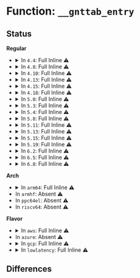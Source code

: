 # Function: <code>__gnttab_entry</code>

## Status
<b>Regular</b>
<ul>
<li>
<details>
<summary>In <code>4.4</code>: Full Inline ⚠️</summary>

**Collision:** Unique Static

**Inline:** Full

**Transformation:** False

**Instances:**

```
In drivers/xen/grant-table.c (ffffffff814c49ec)
Location: drivers/xen/grant-table.c:142
Inline: True
Inline callers:
  - drivers/xen/grant-table.c:gnttab_release_grant_reference
  - drivers/xen/grant-table.c:put_free_entry
  - drivers/xen/grant-table.c:gnttab_claim_grant_reference
  - drivers/xen/grant-table.c:get_free_entries
  - drivers/xen/grant-table.c:get_free_entries
  - drivers/xen/grant-table.c:get_free_entries
  - drivers/xen/grant-table.c:get_free_entries
  - drivers/xen/grant-table.c:gnttab_init
  - drivers/xen/grant-table.c:gnttab_init
```
</details>
</li>
<li>
<details>
<summary>In <code>4.8</code>: Full Inline ⚠️</summary>

**Collision:** Unique Static

**Inline:** Full

**Transformation:** False

**Instances:**

```
In drivers/xen/grant-table.c (ffffffff81515dff)
Location: drivers/xen/grant-table.c:141
Inline: True
Inline callers:
  - drivers/xen/grant-table.c:gnttab_init
  - drivers/xen/grant-table.c:gnttab_init
  - drivers/xen/grant-table.c:gnttab_release_grant_reference
  - drivers/xen/grant-table.c:gnttab_claim_grant_reference
  - drivers/xen/grant-table.c:put_free_entry
  - drivers/xen/grant-table.c:get_free_entries
  - drivers/xen/grant-table.c:get_free_entries
  - drivers/xen/grant-table.c:get_free_entries
  - drivers/xen/grant-table.c:get_free_entries
```
</details>
</li>
<li>
<details>
<summary>In <code>4.10</code>: Full Inline ⚠️</summary>

**Collision:** Unique Static

**Inline:** Full

**Transformation:** False

**Instances:**

```
In drivers/xen/grant-table.c (ffffffff8154227f)
Location: drivers/xen/grant-table.c:141
Inline: True
Inline callers:
  - drivers/xen/grant-table.c:gnttab_init
  - drivers/xen/grant-table.c:gnttab_init
  - drivers/xen/grant-table.c:gnttab_release_grant_reference
  - drivers/xen/grant-table.c:gnttab_claim_grant_reference
  - drivers/xen/grant-table.c:put_free_entry
  - drivers/xen/grant-table.c:get_free_entries
  - drivers/xen/grant-table.c:get_free_entries
  - drivers/xen/grant-table.c:get_free_entries
  - drivers/xen/grant-table.c:get_free_entries
```
</details>
</li>
<li>
<details>
<summary>In <code>4.13</code>: Full Inline ⚠️</summary>

**Collision:** Unique Static

**Inline:** Full

**Transformation:** False

**Instances:**

```
In drivers/xen/grant-table.c (ffffffff815561f4)
Location: drivers/xen/grant-table.c:142
Inline: True
Inline callers:
  - drivers/xen/grant-table.c:gnttab_init
  - drivers/xen/grant-table.c:gnttab_init
  - drivers/xen/grant-table.c:gnttab_release_grant_reference
  - drivers/xen/grant-table.c:gnttab_claim_grant_reference
  - drivers/xen/grant-table.c:put_free_entry
  - drivers/xen/grant-table.c:get_free_entries
  - drivers/xen/grant-table.c:get_free_entries
  - drivers/xen/grant-table.c:get_free_entries
  - drivers/xen/grant-table.c:get_free_entries
```
</details>
</li>
<li>
<details>
<summary>In <code>4.15</code>: Full Inline ⚠️</summary>

**Collision:** Unique Static

**Inline:** Full

**Transformation:** False

**Instances:**

```
In drivers/xen/grant-table.c (ffffffff815ba96d)
Location: drivers/xen/grant-table.c:159
Inline: True
Inline callers:
  - drivers/xen/grant-table.c:gnttab_init
  - drivers/xen/grant-table.c:gnttab_init
  - drivers/xen/grant-table.c:gnttab_release_grant_reference
  - drivers/xen/grant-table.c:gnttab_claim_grant_reference
  - drivers/xen/grant-table.c:put_free_entry
  - drivers/xen/grant-table.c:get_free_entries
  - drivers/xen/grant-table.c:get_free_entries
  - drivers/xen/grant-table.c:get_free_entries
  - drivers/xen/grant-table.c:get_free_entries
```
</details>
</li>
<li>
<details>
<summary>In <code>4.18</code>: Full Inline ⚠️</summary>

**Collision:** Unique Static

**Inline:** Full

**Transformation:** False

**Instances:**

```
In drivers/xen/grant-table.c (ffffffff815f2e24)
Location: drivers/xen/grant-table.c:159
Inline: True
Inline callers:
  - drivers/xen/grant-table.c:gnttab_init
  - drivers/xen/grant-table.c:gnttab_init
  - drivers/xen/grant-table.c:gnttab_release_grant_reference
  - drivers/xen/grant-table.c:gnttab_claim_grant_reference
  - drivers/xen/grant-table.c:put_free_entry
  - drivers/xen/grant-table.c:get_free_entries
  - drivers/xen/grant-table.c:get_free_entries
  - drivers/xen/grant-table.c:get_free_entries
  - drivers/xen/grant-table.c:get_free_entries
```
</details>
</li>
<li>
<details>
<summary>In <code>5.0</code>: Full Inline ⚠️</summary>

**Collision:** Unique Static

**Inline:** Full

**Transformation:** False

**Instances:**

```
In drivers/xen/grant-table.c (ffffffff8160e264)
Location: drivers/xen/grant-table.c:163
Inline: True
Inline callers:
  - drivers/xen/grant-table.c:gnttab_init
  - drivers/xen/grant-table.c:gnttab_init
  - drivers/xen/grant-table.c:gnttab_release_grant_reference
  - drivers/xen/grant-table.c:gnttab_claim_grant_reference
  - drivers/xen/grant-table.c:put_free_entry
  - drivers/xen/grant-table.c:get_free_entries
  - drivers/xen/grant-table.c:get_free_entries
  - drivers/xen/grant-table.c:get_free_entries
  - drivers/xen/grant-table.c:get_free_entries
```
</details>
</li>
<li>
<details>
<summary>In <code>5.3</code>: Full Inline ⚠️</summary>

**Collision:** Unique Static

**Inline:** Full

**Transformation:** False

**Instances:**

```
In drivers/xen/grant-table.c (ffffffff81641584)
Location: drivers/xen/grant-table.c:163
Inline: True
Inline callers:
  - drivers/xen/grant-table.c:gnttab_init
  - drivers/xen/grant-table.c:gnttab_init
  - drivers/xen/grant-table.c:gnttab_release_grant_reference
  - drivers/xen/grant-table.c:gnttab_claim_grant_reference
  - drivers/xen/grant-table.c:put_free_entry
  - drivers/xen/grant-table.c:get_free_entries
  - drivers/xen/grant-table.c:get_free_entries
  - drivers/xen/grant-table.c:get_free_entries
  - drivers/xen/grant-table.c:get_free_entries
```
</details>
</li>
<li>
<details>
<summary>In <code>5.4</code>: Full Inline ⚠️</summary>

**Collision:** Unique Static

**Inline:** Full

**Transformation:** False

**Instances:**

```
In drivers/xen/grant-table.c (ffffffff81663f44)
Location: drivers/xen/grant-table.c:163
Inline: True
Inline callers:
  - drivers/xen/grant-table.c:gnttab_init
  - drivers/xen/grant-table.c:gnttab_init
  - drivers/xen/grant-table.c:gnttab_release_grant_reference
  - drivers/xen/grant-table.c:gnttab_claim_grant_reference
  - drivers/xen/grant-table.c:put_free_entry
  - drivers/xen/grant-table.c:get_free_entries
  - drivers/xen/grant-table.c:get_free_entries
  - drivers/xen/grant-table.c:get_free_entries
  - drivers/xen/grant-table.c:get_free_entries
```
</details>
</li>
<li>
<details>
<summary>In <code>5.8</code>: Full Inline ⚠️</summary>

**Collision:** Unique Static

**Inline:** Full

**Transformation:** False

**Instances:**

```
In drivers/xen/grant-table.c (ffffffff81713e38)
Location: drivers/xen/grant-table.c:162
Inline: True
Inline callers:
  - drivers/xen/grant-table.c:gnttab_init
  - drivers/xen/grant-table.c:gnttab_init
  - drivers/xen/grant-table.c:grow_gnttab_list
  - drivers/xen/grant-table.c:grow_gnttab_list
  - drivers/xen/grant-table.c:gnttab_release_grant_reference
  - drivers/xen/grant-table.c:gnttab_claim_grant_reference
  - drivers/xen/grant-table.c:put_free_entry
  - drivers/xen/grant-table.c:get_free_entries
  - drivers/xen/grant-table.c:get_free_entries
```
</details>
</li>
<li>
<details>
<summary>In <code>5.11</code>: Full Inline ⚠️</summary>

**Collision:** Unique Static

**Inline:** Full

**Transformation:** False

**Instances:**

```
In drivers/xen/grant-table.c (ffffffff81c04c44)
Location: drivers/xen/grant-table.c:162
Inline: True
Inline callers:
  - drivers/xen/grant-table.c:gnttab_init
  - drivers/xen/grant-table.c:gnttab_init
  - drivers/xen/grant-table.c:grow_gnttab_list
  - drivers/xen/grant-table.c:grow_gnttab_list
  - drivers/xen/grant-table.c:gnttab_release_grant_reference
  - drivers/xen/grant-table.c:gnttab_claim_grant_reference
  - drivers/xen/grant-table.c:put_free_entry
  - drivers/xen/grant-table.c:get_free_entries
  - drivers/xen/grant-table.c:get_free_entries
```
</details>
</li>
<li>
<details>
<summary>In <code>5.13</code>: Full Inline ⚠️</summary>

**Collision:** Unique Static

**Inline:** Full

**Transformation:** False

**Instances:**

```
In drivers/xen/grant-table.c (ffffffff81bf68ce)
Location: drivers/xen/grant-table.c:162
Inline: True
Inline callers:
  - drivers/xen/grant-table.c:gnttab_init
  - drivers/xen/grant-table.c:gnttab_init
  - drivers/xen/grant-table.c:gnttab_release_grant_reference
  - drivers/xen/grant-table.c:gnttab_claim_grant_reference
  - drivers/xen/grant-table.c:put_free_entry
  - drivers/xen/grant-table.c:get_free_entries
  - drivers/xen/grant-table.c:get_free_entries
  - drivers/xen/grant-table.c:get_free_entries
  - drivers/xen/grant-table.c:get_free_entries
```
</details>
</li>
<li>
<details>
<summary>In <code>5.15</code>: Full Inline ⚠️</summary>

**Collision:** Unique Static

**Inline:** Full

**Transformation:** False

**Instances:**

```
In drivers/xen/grant-table.c (ffffffff81cf548d)
Location: drivers/xen/grant-table.c:159
Inline: True
Inline callers:
  - drivers/xen/grant-table.c:gnttab_init
  - drivers/xen/grant-table.c:gnttab_init
  - drivers/xen/grant-table.c:gnttab_release_grant_reference
  - drivers/xen/grant-table.c:gnttab_claim_grant_reference
  - drivers/xen/grant-table.c:put_free_entry
  - drivers/xen/grant-table.c:get_free_entries
  - drivers/xen/grant-table.c:get_free_entries
  - drivers/xen/grant-table.c:get_free_entries
  - drivers/xen/grant-table.c:get_free_entries
```
</details>
</li>
<li>
<details>
<summary>In <code>5.19</code>: Full Inline ⚠️</summary>

**Collision:** Unique Static

**Inline:** Full

**Transformation:** False

**Instances:**

```
In drivers/xen/grant-table.c (ffffffff818c844b)
Location: drivers/xen/grant-table.c:172
Inline: True
Inline callers:
  - drivers/xen/grant-table.c:gnttab_expand
  - drivers/xen/grant-table.c:gnttab_release_grant_reference
  - drivers/xen/grant-table.c:gnttab_claim_grant_reference
  - drivers/xen/grant-table.c:gnttab_free_grant_references
  - drivers/xen/grant-table.c:gnttab_set_free
  - drivers/xen/grant-table.c:gnttab_set_free
  - drivers/xen/grant-table.c:gnttab_set_free
  - drivers/xen/grant-table.c:put_free_entry_locked
  - drivers/xen/grant-table.c:put_free_entry_locked
  - drivers/xen/grant-table.c:get_free_entries_seq
  - drivers/xen/grant-table.c:get_free_seq
  - drivers/xen/grant-table.c:get_free_seq
  - drivers/xen/grant-table.c:get_free_entries
  - drivers/xen/grant-table.c:get_free_entries
```
</details>
</li>
<li>
<details>
<summary>In <code>6.2</code>: Full Inline ⚠️</summary>

**Collision:** Unique Static

**Inline:** Full

**Transformation:** False

**Instances:**

```
In drivers/xen/grant-table.c (ffffffff81a18e3b)
Location: drivers/xen/grant-table.c:172
Inline: True
Inline callers:
  - drivers/xen/grant-table.c:gnttab_expand
  - drivers/xen/grant-table.c:gnttab_release_grant_reference
  - drivers/xen/grant-table.c:gnttab_claim_grant_reference
  - drivers/xen/grant-table.c:gnttab_free_grant_references
  - drivers/xen/grant-table.c:gnttab_set_free
  - drivers/xen/grant-table.c:gnttab_set_free
  - drivers/xen/grant-table.c:gnttab_set_free
  - drivers/xen/grant-table.c:put_free_entry_locked
  - drivers/xen/grant-table.c:put_free_entry_locked
  - drivers/xen/grant-table.c:get_free_entries_seq
  - drivers/xen/grant-table.c:get_free_seq
  - drivers/xen/grant-table.c:get_free_seq
  - drivers/xen/grant-table.c:get_free_entries
  - drivers/xen/grant-table.c:get_free_entries
```
</details>
</li>
<li>
<details>
<summary>In <code>6.5</code>: Full Inline ⚠️</summary>

**Collision:** Unique Static

**Inline:** Full

**Transformation:** False

**Instances:**

```
In drivers/xen/grant-table.c (ffffffff81a61ebb)
Location: drivers/xen/grant-table.c:172
Inline: True
Inline callers:
  - drivers/xen/grant-table.c:gnttab_expand
  - drivers/xen/grant-table.c:gnttab_release_grant_reference
  - drivers/xen/grant-table.c:gnttab_claim_grant_reference
  - drivers/xen/grant-table.c:gnttab_free_grant_references
  - drivers/xen/grant-table.c:gnttab_set_free
  - drivers/xen/grant-table.c:gnttab_set_free
  - drivers/xen/grant-table.c:gnttab_set_free
  - drivers/xen/grant-table.c:put_free_entry_locked
  - drivers/xen/grant-table.c:put_free_entry_locked
  - drivers/xen/grant-table.c:get_free_entries_seq
  - drivers/xen/grant-table.c:get_free_seq
  - drivers/xen/grant-table.c:get_free_seq
  - drivers/xen/grant-table.c:get_free_entries
  - drivers/xen/grant-table.c:get_free_entries
```
</details>
</li>
<li>
<details>
<summary>In <code>6.8</code>: Full Inline ⚠️</summary>

**Collision:** Unique Static

**Inline:** Full

**Transformation:** False

**Instances:**

```
In drivers/xen/grant-table.c (ffffffff81ab46eb)
Location: drivers/xen/grant-table.c:172
Inline: True
Inline callers:
  - drivers/xen/grant-table.c:gnttab_expand
  - drivers/xen/grant-table.c:gnttab_release_grant_reference
  - drivers/xen/grant-table.c:gnttab_claim_grant_reference
  - drivers/xen/grant-table.c:gnttab_free_grant_references
  - drivers/xen/grant-table.c:gnttab_set_free
  - drivers/xen/grant-table.c:gnttab_set_free
  - drivers/xen/grant-table.c:gnttab_set_free
  - drivers/xen/grant-table.c:put_free_entry_locked
  - drivers/xen/grant-table.c:put_free_entry_locked
  - drivers/xen/grant-table.c:get_free_entries_seq
  - drivers/xen/grant-table.c:get_free_seq
  - drivers/xen/grant-table.c:get_free_seq
  - drivers/xen/grant-table.c:get_free_entries
  - drivers/xen/grant-table.c:get_free_entries
```
</details>
</li>
</ul>
<b>Arch</b>
<ul>
<li>
<details>
<summary>In <code>arm64</code>: Full Inline ⚠️</summary>

**Collision:** Unique Static

**Inline:** Full

**Transformation:** False

**Instances:**

```
In drivers/xen/grant-table.c (ffff80001082d400)
Location: drivers/xen/grant-table.c:163
Inline: True
Inline callers:
  - drivers/xen/grant-table.c:gnttab_init
  - drivers/xen/grant-table.c:gnttab_init
  - drivers/xen/grant-table.c:gnttab_release_grant_reference
  - drivers/xen/grant-table.c:gnttab_claim_grant_reference
  - drivers/xen/grant-table.c:put_free_entry
  - drivers/xen/grant-table.c:get_free_entries
  - drivers/xen/grant-table.c:get_free_entries
  - drivers/xen/grant-table.c:get_free_entries
  - drivers/xen/grant-table.c:get_free_entries
```
</details>
</li>
<li>
In <code>armhf</code>: Absent ⚠️
</li>
<li>
In <code>ppc64el</code>: Absent ⚠️
</li>
<li>
In <code>riscv64</code>: Absent ⚠️
</li>
</ul>
<b>Flavor</b>
<ul>
<li>
<details>
<summary>In <code>aws</code>: Full Inline ⚠️</summary>

**Collision:** Unique Static

**Inline:** Full

**Transformation:** False

**Instances:**

```
In drivers/xen/grant-table.c (ffffffff81629db4)
Location: drivers/xen/grant-table.c:163
Inline: True
Inline callers:
  - drivers/xen/grant-table.c:gnttab_init
  - drivers/xen/grant-table.c:gnttab_init
  - drivers/xen/grant-table.c:gnttab_release_grant_reference
  - drivers/xen/grant-table.c:gnttab_claim_grant_reference
  - drivers/xen/grant-table.c:put_free_entry
  - drivers/xen/grant-table.c:get_free_entries
  - drivers/xen/grant-table.c:get_free_entries
  - drivers/xen/grant-table.c:get_free_entries
  - drivers/xen/grant-table.c:get_free_entries
```
</details>
</li>
<li>
In <code>azure</code>: Absent ⚠️
</li>
<li>
<details>
<summary>In <code>gcp</code>: Full Inline ⚠️</summary>

**Collision:** Unique Static

**Inline:** Full

**Transformation:** False

**Instances:**

```
In drivers/xen/grant-table.c (ffffffff81657d84)
Location: drivers/xen/grant-table.c:163
Inline: True
Inline callers:
  - drivers/xen/grant-table.c:gnttab_init
  - drivers/xen/grant-table.c:gnttab_init
  - drivers/xen/grant-table.c:gnttab_release_grant_reference
  - drivers/xen/grant-table.c:gnttab_claim_grant_reference
  - drivers/xen/grant-table.c:put_free_entry
  - drivers/xen/grant-table.c:get_free_entries
  - drivers/xen/grant-table.c:get_free_entries
  - drivers/xen/grant-table.c:get_free_entries
  - drivers/xen/grant-table.c:get_free_entries
```
</details>
</li>
<li>
<details>
<summary>In <code>lowlatency</code>: Full Inline ⚠️</summary>

**Collision:** Unique Static

**Inline:** Full

**Transformation:** False

**Instances:**

```
In drivers/xen/grant-table.c (ffffffff81672384)
Location: drivers/xen/grant-table.c:163
Inline: True
Inline callers:
  - drivers/xen/grant-table.c:gnttab_init
  - drivers/xen/grant-table.c:gnttab_init
  - drivers/xen/grant-table.c:gnttab_release_grant_reference
  - drivers/xen/grant-table.c:gnttab_claim_grant_reference
  - drivers/xen/grant-table.c:put_free_entry
  - drivers/xen/grant-table.c:get_free_entries
  - drivers/xen/grant-table.c:get_free_entries
  - drivers/xen/grant-table.c:get_free_entries
  - drivers/xen/grant-table.c:get_free_entries
```
</details>
</li>
</ul>

## Differences
